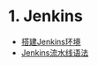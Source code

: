 # 1. Jenkins
- [搭建Jenkins环境](notes/Jenkins/Jenkins搭建环境.md)
- [Jenkins流水线语法](notes/Jenkins/Jenkins流水线语法.md)